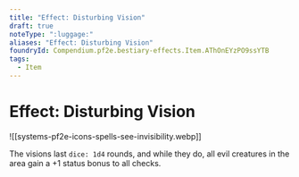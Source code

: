 ```yaml
---
title: "Effect: Disturbing Vision"
draft: true
noteType: ":luggage:"
aliases: "Effect: Disturbing Vision"
foundryId: Compendium.pf2e.bestiary-effects.Item.AThOnEYzPO9ssYTB
tags:
  - Item
---
```


# Effect: Disturbing Vision
![[systems-pf2e-icons-spells-see-invisibility.webp]]

The visions last `dice: 1d4` rounds, and while they do, all evil creatures in the area gain a +1 status bonus to all checks.
